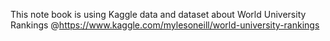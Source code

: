 This note book is using Kaggle data and dataset about World University Rankings
@https://www.kaggle.com/mylesoneill/world-university-rankings

